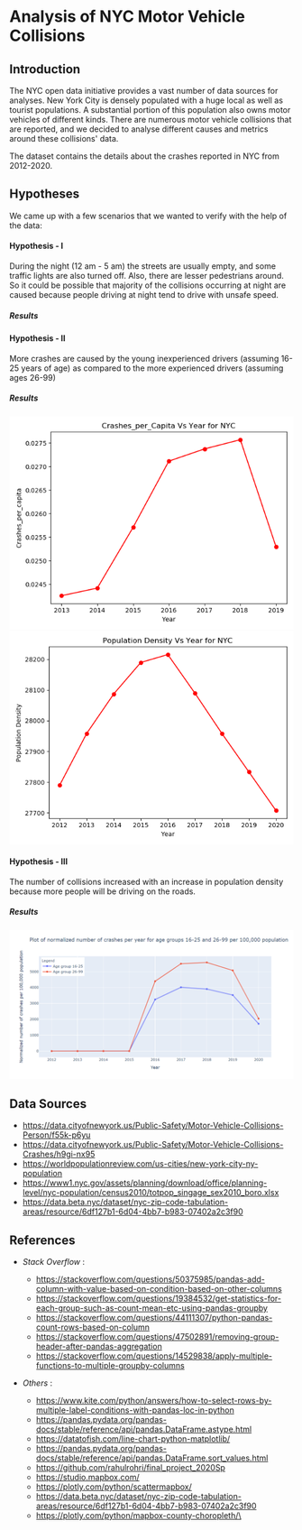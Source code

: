 # Analysis of NYC Motor Vehicle Collisions

## Introduction

The NYC open data initiative provides a vast number of data sources for analyses. New York City is densely populated
with a huge local as well as tourist populations. A substantial portion of this population also owns motor vehicles of
different kinds. There are numerous motor vehicle collisions that are reported, and we decided to analyse different
causes and metrics around these collisions' data.

The dataset contains the details about the crashes reported in NYC from 2012-2020.

## Hypotheses

We came up with a few scenarios that we wanted to verify with the help of the data:

#### Hypothesis - I

During the night (12 am - 5 am) the streets are usually empty, and some traffic lights are also turned off. Also, there
are lesser pedestrians around. So it could be possible that majority of the collisions occurring at night are caused
because people driving at night tend to drive with unsafe speed.

##### Results

#### Hypothesis - II

More crashes are caused by the young inexperienced drivers (assuming 16-25 years of age) as compared to the 
more experienced drivers (assuming ages 26-99)
    
##### Results

![plot](https://github.com/SanhitaD207/2020Fall_projects/blob/main/images/NYC_crashes_per_capita_vs_year.png?raw=true)
![plot](https://github.com/SanhitaD207/2020Fall_projects/blob/main/images/NYC_pop_density_vs_year.png?raw=true)


#### Hypothesis - III

The number of collisions increased with an increase in population density because more people will be driving on the
roads.

##### Results

![plot](https://github.com/SanhitaD207/2020Fall_projects/blob/main/images/NYC_crashes_per_year_age_group.png?raw=true)


## Data Sources

- https://data.cityofnewyork.us/Public-Safety/Motor-Vehicle-Collisions-Person/f55k-p6yu
- https://data.cityofnewyork.us/Public-Safety/Motor-Vehicle-Collisions-Crashes/h9gi-nx95
- https://worldpopulationreview.com/us-cities/new-york-city-ny-population
- https://www1.nyc.gov/assets/planning/download/office/planning-level/nyc-population/census2010/totpop_singage_sex2010_boro.xlsx
- https://data.beta.nyc/dataset/nyc-zip-code-tabulation-areas/resource/6df127b1-6d04-4bb7-b983-07402a2c3f90

## References

- _Stack Overflow_ :
    - https://stackoverflow.com/questions/50375985/pandas-add-column-with-value-based-on-condition-based-on-other-columns
    - https://stackoverflow.com/questions/19384532/get-statistics-for-each-group-such-as-count-mean-etc-using-pandas-groupby
    - https://stackoverflow.com/questions/44111307/python-pandas-count-rows-based-on-column
    - https://stackoverflow.com/questions/47502891/removing-group-header-after-pandas-aggregation
    - https://stackoverflow.com/questions/14529838/apply-multiple-functions-to-multiple-groupby-columns

- _Others_ :
    - https://www.kite.com/python/answers/how-to-select-rows-by-multiple-label-conditions-with-pandas-loc-in-python
    - https://pandas.pydata.org/pandas-docs/stable/reference/api/pandas.DataFrame.astype.html
    - https://datatofish.com/line-chart-python-matplotlib/
    - https://pandas.pydata.org/pandas-docs/stable/reference/api/pandas.DataFrame.sort_values.html
    - https://github.com/rahulrohri/final_project_2020Sp
    - https://studio.mapbox.com/
    - https://plotly.com/python/scattermapbox/
    - https://data.beta.nyc/dataset/nyc-zip-code-tabulation-areas/resource/6df127b1-6d04-4bb7-b983-07402a2c3f90
    - https://plotly.com/python/mapbox-county-choropleth/\
    




